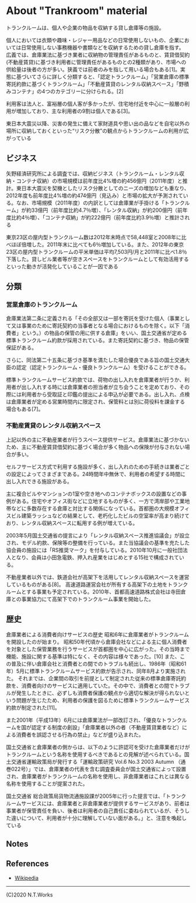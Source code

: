 # About "Trankroom" material

トランクルームは、個人や企業の物品を収納する貸し倉庫等の施設。

個人においては衣類や趣味・レジャー用品などの日常使用しないもの、企業においては日常使用しない事務機器や書類などを収納するための貸し倉庫を指す。 広義では、倉庫業法に基づき業者に収納物の管理責任があるものと、賃貸借契約(不動産賃貸)に基づき利用者に管理責任があるものとの2種類があり、市場への供給量は後者の方が多い。狭義では前者のみを指して用いる場合もある[1]。実態に基づいてさらに詳しく分類すると、「認定トランクルーム」「営業倉庫の標準寄託約款に基づくトランクルーム」「不動産賃貸のレンタル収納スペース」「野積みコンテナ」の4つのカテゴリーに分けられる。[2]

利用客は法人と、富裕層の個人客が多かったが、住宅地付近を中心に一般層の利用が増加しており、主な利用者の9割は個人である[3]。

東日本大震災以降、災害の発生に備えて家財道具や思い出の品などを自宅以外の場所に収納しておくといった“リスク分散”の観点からトランクルームの利用が広がっている

## ビジネス

矢野経済研究所による調査では、収納ビジネス（トランクルーム・レンタル収納・コンテナ収納）の市場規模は前年度比4%増の約456億円（2011年度）と推計。東日本大震災を契機としたリスク分散としてのニーズの増加なども重なり、2012年度も前年度比4%増の約474億円（見込み）と市場の拡大が予測されている。なお、市場規模（2011年度）の内訳としては倉庫業が手掛ける「トランクルーム」が約33億円（前年度比約4.7％増）、「レンタル収納」が約200億円（前年度比約4％増）、「コンテナ収納」が約222億円（前年度比約3.9％増）と推計される

東京23区の屋内型トランクルーム数は2012年末時点で58,448室と2008年に比べほぼ倍増した。2011年末に比べても6％増加している。また、2012年の東京23区の屋内型トランクルームの平米単価は平均7,503円/月と2011年に比べ1.8％下落した。貸しビル業者等が空きスペースをトランクルームとして有効活用するといった動きが活発化していることが一因である

## 分類

### 営業倉庫のトランクルーム
倉庫業法第二条に定義される「その全部又は一部を寄託を受けた個人（事業として又は事業のために寄託契約の当事者となる場合におけるものを除く。以下「消費者」という。）の物品の保管の用に供する倉庫」をいい、国土交通省が定める標準トランクルーム約款が採用されている。また寄託契約に基づき、物品の保管保証がある。

さらに、同法第二十五条に基づき基準を満たした場合優良である旨の国土交通大臣の認定（認定トランクルーム・優良トランクルーム）を受けることができる。

標準トランクルームサービス約款では、荷物の出し入れを倉庫業者が行うか、利用者が出し入れする時には倉庫業者の担当者が立ち会うことを定めており、その際には利用者から受取証と印鑑の提出による申込が必要である。出し入れ、点検は倉庫業者が定める営業時間内に限定され、保管料とは別に荷役料を課金する場合もある[7]。

### 不動産賃貸のレンタル収納スペース
上記以外の主に不動産業者が行うスペース提供サービス。倉庫業法に基づかないため、主に不動産賃貸借契約に基づく場合が多く物品への保険が付与されない場合が多い。

セルフサービス方式で利用する施設が多く、出し入れのための手続きは業者ごとの設定によってさまざまである。24時間年中無休で、利用者の希望する時間に出し入れできる施設がある。

主に複合ビルやマンションの1室や空き地へのコンテナボックスの設置などの事例がある。住宅やオフィス街などに立地するものが多く、一方で湾岸部や工業地帯などに多数存在する倉庫と対比する関係になっている。首都圏の大規模オフィスビル建築ラッシュなどの結果として、老朽化したビルの空室率が高まり続けており、レンタル収納スペースに転用する例が増えている。

2003年5月国土交通省の提言により「レンタル収納スペース推進協議会」が設立され、モデル約款、保険等の整備を行っている。また当協議会の基準を充たした協会員の施設には「RS推奨マーク」を付与している。2010年10月に一般社団法人となり、会員は小田急電鉄、押入れ産業をはじめとする15社で構成されている。

不動産業者以外では、鉄道会社が高架下を活用してレンタル収納スペースを運営しているものがある[8]。 高速道路運営会社が所有する高架下の土地をトランクルームとする事業も予定されている。2010年、首都高速道路株式会社は寺田倉庫との事業協力にて高架下でのトランクルーム事業を開始した。

## 歴史

倉庫業者による消費者向けサービスの歴史
昭和6年に倉庫業者がトランクルームを開設したのが始まり。 昭和50年代頃から倉庫会社などによる主に個人消費者を対象とした保管業務を行うサービスが首都圏を中心に広がった。その当時まで機能、施設に関する基準は特になく、その内容は様々であった。[10] また、この普及に伴い倉庫会社と消費者との間でのトラブルも続出し、1986年（昭和61年）5月に標準トランクルームサービス約款が告示され、同年8月より実施された。 それまでは、企業間の取引を前提として制定された従来の標準倉庫寄託約款を、消費者向けのサービスに適用していた。その中で、消費者との間でトラブルが発生したときに、必ずしも消費者保護の観点から適切な解決が得られないという問題が生じたため、利用者の保護を図るために標準トランクルームサービス約款が制定された[11]。

また2001年（平成13年）6月には倉庫業法が一部改訂され、「優良なトランクルームを国が認定する制度の創設」「倉庫業者以外の者（不動産賃貸業者など）による消費者を誤認させる行為の禁止」などが盛り込まれた。

国土交通省と倉庫業者の側からは、以下のように許認可を受けた倉庫業者だけがトランクルームという名称を使用するべきであるとの見解が述べられている。国土交通省運輸政策局が発行する「運輸政策研究 Vol.6 No.3 2003 Autumn （通巻022号）」では、倉庫業者の代表を含む調査委員会が国土交通省によって設置され、倉庫業者がトランクルームの名称を使用し、非倉庫業者はこれとは異なる名称を使用することが提案された。

国土交通省 総合政策局貨物流通施設課が2005年に行った提言では、「トランクルームサービスには、倉庫業者と非倉庫業者が提供するサービスがあり、前者は事業者が保管責任を負い、後者は利用者の自己責任に委ねられているが、そうした違いについて、利用者が十分に理解していない面がある。」と、注意を喚起している

## Notes

## References

- [Wikipedia](https://ja.wikipedia.org/wiki/%E3%83%88%E3%83%A9%E3%83%B3%E3%82%AF%E3%83%AB%E3%83%BC%E3%83%A0)

---
(C)2020 N.T.Works
